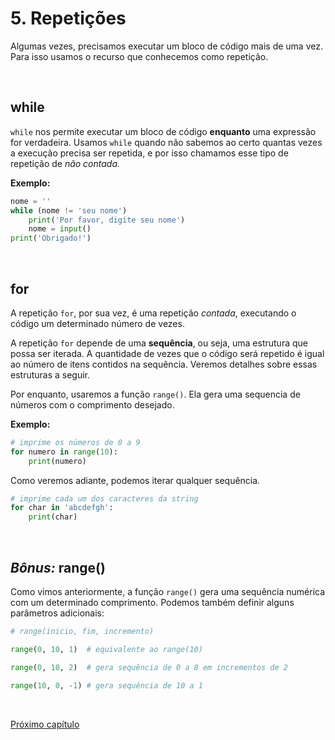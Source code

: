 # 5. Repetições

Algumas vezes, precisamos executar um bloco de código mais de uma vez. Para isso usamos o recurso que conhecemos como repetição.

<br>

## while

`while` nos permite executar um bloco de código **enquanto** uma expressão for verdadeira. Usamos `while` quando não sabemos ao certo quantas vezes a execução precisa ser repetida, e por isso chamamos esse tipo de repetição de *não contada.*

**Exemplo:**

```python
nome = ''
while (nome != 'seu nome')
    print('Por favor, digite seu nome')
    nome = input()
print('Obrigado!')
```


<br>

## for

A repetição `for`, por sua vez, é uma repetição *contada*, executando o código um determinado número de vezes. 

A repetição `for` depende de uma **sequência**, ou seja, uma estrutura que possa ser iterada. A quantidade de vezes que o código será repetido é igual ao número de itens contidos na sequência. Veremos detalhes sobre essas estruturas a seguir.

Por enquanto, usaremos a função `range()`. Ela gera uma sequencia de números com o comprimento desejado.

**Exemplo:**

```python
# imprime os números de 0 a 9
for numero in range(10):
    print(numero)
```

Como veremos adiante, podemos iterar qualquer sequência. 

```python
# imprime cada um dos caracteres da string
for char in 'abcdefgh':
    print(char)
```

<br>

## *Bônus:* range()

Como vimos anteriormente, a função `range()` gera uma sequência numérica com um determinado comprimento. Podemos também definir alguns parâmetros adicionais:

```python
# range(inicio, fim, incremento)

range(0, 10, 1)  # equivalente ao range(10)

range(0, 10, 2)  # gera sequência de 0 a 8 em incrementos de 2

range(10, 0, -1) # gera sequência de 10 a 1
```

<br>

[Próximo capítulo](./6_Sequencias.md)